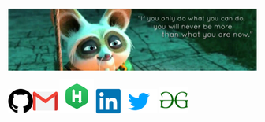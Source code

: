 ![RiturajSaha header](https://github.com/RiturajSaha/RiturajSaha/blob/master/picx/cover.jpg)
<p align="center">

<!--
**RiturajSaha/RiturajSaha** is a ✨ _special_ ✨ repository because its `README.md` (this file) appears on your GitHub profile.

Here are some ideas to get you started:

- 🔭 I’m currently working on ...
- 🌱 I’m currently learning ...
- 👯 I’m looking to collaborate on ...
- 🤔 I’m looking for help with ...
- 💬 Ask me about ...
- 📫 How to reach me: ...
- 😄 Pronouns: ...
- ⚡ Fun fact: ...
-->





<a href="https://github.com/RiturajSaha?tab=repositories"><img src="https://github.com/RiturajSaha/RiturajSaha/blob/master/picx/github.png" width="50" height ="50"></a><a href="mailto:saharituraj@gmail.com"><img src="https://github.com/RiturajSaha/RiturajSaha/blob/master/picx/gmail.png" width="50" height ="50"></a>   <a href="https://www.hackerrank.com/Rituraj_Saha"><img src="https://github.com/RiturajSaha/RiturajSaha/blob/master/picx/HackerRank.png" width="70" height ="70"></a>   <a href="https://www.linkedin.com/in/rituraj-saha/"><img src="https://github.com/RiturajSaha/RiturajSaha/blob/master/picx/LinkedIn.png" width="50" height ="50"></a>   <a href="https://twitter.com/Rrajsaha"><img src="https://github.com/RiturajSaha/RiturajSaha/blob/master/picx/twitter.png" width="70" height ="50"></a>   <a href="https://auth.geeksforgeeks.org/user/riturajsaha/profile"><img src="https://github.com/RiturajSaha/RiturajSaha/blob/master/picx/gfg.png" width="60" height ="55">   </a>

